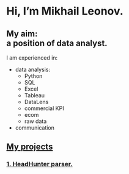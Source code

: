 # Hi, I’m Mikhail Leonov.

## My aim:<br>a position of data analyst.

I am experienced in:
- data analysis:
    * Python
    * SQL
    * Excel
    * Tableau
    * DataLens
    * commercial KPI
    * ecom
    * raw data
- communication

## <a href="https://github.com/ML-rus/ML_projects/">My projects</a>

### <a href="https://github.com/ML-rus/ML_projects/tree/main/HeadHunter">1. HeadHunter parser.</a>
